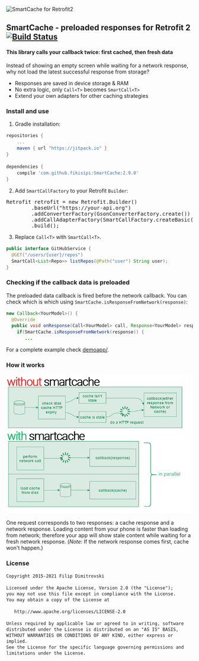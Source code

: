![SmartCache for Retrofit2](logo.png)

## SmartCache - preloaded responses for Retrofit 2 [![Build Status](https://travis-ci.org/dimitrovskif/SmartCache.svg?branch=master)](https://travis-ci.org/dimitrovskif/SmartCache)

#### This library calls your callback twice: first cached, then fresh data 

Instead of showing an empty screen while waiting for a network response, why not load the latest successful response from storage? 

* Responses are saved in device storage & RAM
* No extra logic, only `Call<T>` becomes `SmartCall<T>`
* Extend your own adapters for other caching strategies

### Install and use

1. Gradle installation:
```groovy
repositories {
    ...
    maven { url "https://jitpack.io" }
}
    
dependencies {
    compile 'com.github.fikisipi:SmartCache:2.9.0'
}
```

2. Add `SmartCallFactory` to your Retrofit `Builder`:
<pre>
Retrofit retrofit = new Retrofit.Builder()
        .baseUrl("https://your-api.org")
        .addConverterFactory(GsonConverterFactory.create())
        .addCallAdapterFactory(SmartCallFactory.createBasic(this)) // <b><-- Add this!</b>
        .build();
</pre>
 
3. Replace `Call<T>` with `SmartCall<T>`.
```java
public interface GitHubService {
  @GET("/users/{user}/repos")
  SmartCall<List<Repo>> listRepos(@Path("user") String user);
}
```

### Checking if the callback data is preloaded

The preloaded data callback is fired before the network callback. You can check which is which using
`SmartCache.isResponseFromNetwork(response)`:

```java
new Callback<YourModel>() {
  @Override
  public void onResponse(Call<YourModel> call, Response<YourModel> response) {
    if(SmartCache.isResponseFromNetwork(response)) {
       ...
```

For a complete example check [demoapp/](/demoapp).

### How it works

![...](works_diagram.png)

One request corresponds to two responses: a cache response and a network response. Loading content from your phone is faster than loading from network; therefore your app will show stale content while waiting for a fresh network response. (*Note:* If the network response comes first, cache won't happen.)

### License

    Copyright 2015-2021 Filip Dimitrovski

    Licensed under the Apache License, Version 2.0 (the "License");
    you may not use this file except in compliance with the License.
    You may obtain a copy of the License at

       http://www.apache.org/licenses/LICENSE-2.0

    Unless required by applicable law or agreed to in writing, software
    distributed under the License is distributed on an "AS IS" BASIS,
    WITHOUT WARRANTIES OR CONDITIONS OF ANY KIND, either express or implied.
    See the License for the specific language governing permissions and
    limitations under the License.
